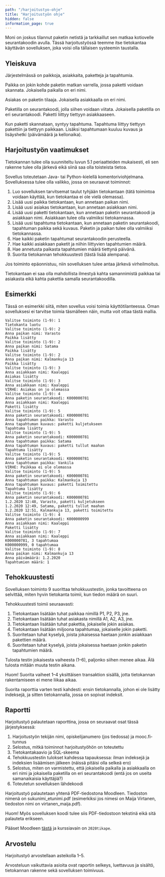 ```yaml
---
path: "/harjoitustyo-ohje"
title: "Harjoitustyön ohje"
hidden: false
information_page: true
---
```


Moni on joskus tilannut paketin netistä ja tarkkaillut sen matkaa
kotiovelle seurantakoodin avulla.
Tässä harjoitustyössä teemme itse tietokantaa käyttävän sovelluksen,
joka voisi olla tällaisen systeemin taustalla.

## Yleiskuva

Järjestelmässä on paikkoja, asiakkaita, paketteja ja tapahtumia.

Paikka on jokin kohde paketin matkan varrella, jossa paketti voidaan skannata.
Jokaisella paikalla on eri nimi.

Asiakas on paketin tilaaja. Jokaisella asiakkaalla on eri nimi.

Paketilla on seurantakoodi, jolla siihen voidaan viitata.
Jokaisella paketilla on eri seurantakoodi.
Paketti liittyy tiettyyn asiakkaaseen.

Kun paketti skannataan, syntyy tapahtuma. Tapahtuma liittyy tiettyyn pakettiin
ja tiettyyn paikkaan. Lisäksi tapahtumaan kuuluu kuvaus ja lisäyshetki
(päivämäärä ja kellonaika).

## Harjoitustyön vaatimukset

Tietokannan tulee olla suunniteltu luvun 5.1 periaatteiden mukaisesti,
eli sen rakenne tulee olla järkevä eikä siinä saa olla toisteista tietoa.

Sovellus toteutetaan Java- tai Python-kielellä komentoriviohjelmana.
Sovelluksessa tulee olla valikko, jossa on seuraavat toiminnot:

1. Luo sovelluksen tarvitsemat taulut tyhjään tietokantaan
   (tätä toimintoa voidaan käyttää, kun tietokantaa ei ole vielä olemassa).
2. Lisää uusi paikka tietokantaan, kun annetaan paikan nimi.
3. Lisää uusi asiakas tietokantaan, kun annetaan asiakkaan nimi.
4. Lisää uusi paketti tietokantaan, kun annetaan paketin seurantakoodi ja
   asiakkaan nimi. Asiakkaan tulee olla valmiiksi tietokannassa.
5. Lisää uusi tapahtuma tietokantaan, kun annetaan paketin seurantakoodi,
   tapahtuman paikka sekä kuvaus. Paketin ja paikan tulee olla valmiiksi tietokannassa.
6. Hae kaikki paketin tapahtumat seurantakoodin perusteella.
7. Hae kaikki asiakkaan paketit ja niihin liittyvien tapahtumien määrä.
8. Hae annetusta paikasta tapahtumien määrä tiettynä päivänä.
9. Suorita tietokannan tehokkuustesti (tästä lisää alempana).

Jos toiminto epäonnistuu, niin sovelluksen tulee antaa järkevä virheilmoitus.

Tietokantaan ei saa olla mahdollista ilmestyä kahta samannimistä
paikkaa tai asiakasta eikä kahta pakettia samalla seurantakoodilla.

## Esimerkki

Tässä on esimerkki siitä, miten sovellus voisi toimia käyttötilanteessa.
Oman sovelluksesi ei tarvitse toimia täsmälleen näin, mutta voit ottaa tästä mallia.

```x
Valitse toiminto (1-9): 1
Tietokanta luotu
Valitse toiminto (1-9): 2
Anna paikan nimi: Varasto
Paikka lisätty
Valitse toiminto (1-9): 2
Anna paikan nimi: Satama
Paikka lisätty
Valitse toiminto (1-9): 2
Anna paikan nimi: Kalmankuja 13
Paikka lisätty
Valitse toiminto (1-9): 3
Anna asiakkaan nimi: Kaaleppi
Asiakas lisätty
Valitse toiminto (1-9): 3
Anna asiakkaan nimi: Kaaleppi
VIRHE: Asiakas on jo olemassa
Valitse toiminto (1-9): 4
Anna paketin seurantakoodi: K000000781
Anna asiakkaan nimi: Kaaleppi
Paketti lisätty
Valitse toiminto (1-9): 5
Anna paketin seurantakoodi: K000000781
Anna tapahtuman paikka: Varasto
Anna tapahtuman kuvaus: paketti kuljetukseen
Tapahtuma lisätty
Valitse toiminto (1-9): 5
Anna paketin seurantakoodi: K000000781
Anna tapahtuman paikka: Satama
Anna tapahtuman kuvaus: paketti tullut maahan
Tapahtuma lisätty
Valitse toiminto (1-9): 5
Anna paketin seurantakoodi: K000000781
Anna tapahtuman paikka: Vankila
VIRHE: Paikkaa ei ole olemassa
Valitse toiminto (1-9): 5
Anna paketin seurantakoodi: K000000781
Anna tapahtuman paikka: Kalmankuja 13
Anna tapahtuman kuvaus: paketti toimitettu
Tapahtuma lisätty
Valitse toiminto (1-9): 6
Anna paketin seurantakoodi: K000000781
1.2.2020 12:48, Varasto, paketti kuljetukseen
1.2.2020 12:49, Satama, paketti tullut maahan
1.2.2020 12:51, Kalmankuja 13, paketti toimitettu
Valitse toiminto (1-9): 4
Anna paketin seurantakoodi: K000000999
Anna asiakkaan nimi: Kaaleppi
Paketti lisätty
Valitse toiminto (1-9): 7
Anna asiakkaan nimi: Kaaleppi
K000000781, 3 tapahtumaa
K000000999, 0 tapahtumaa
Valitse toiminto (1-9): 8
Anna paikan nimi: Kalmankuja 13
Anna päivämäärä: 1.2.2020
Tapahtumien määrä: 1
```

## Tehokkuustesti

Sovelluksen toiminto 9 suorittaa tehokkuustestin,
jonka tavoitteena on selvittää, miten hyvin tietokanta toimii,
kun tiedon määrä on suuri.

Tehokkuustesti toimii seuraavasti:

1. Tietokantaan lisätään tuhat paikkaa nimillä P1, P2, P3, jne.
2. Tietokantaan lisätään tuhat asiakasta nimillä A1, A2, A3, jne.
3. Tietokantaan lisätään tuhat pakettia, jokaiselle jokin asiakas.
4. Tietokantaan lisätään miljoona tapahtumaa, jokaiselle jokin paketti.
5. Suoritetaan tuhat kyselyä, joista jokaisessa haetaan jonkin
   asiakkaan pakettien määrä.
6. Suoritetaan tuhat kyselyä, joista jokaisessa haetaan jonkin
   paketin tapahtumien määrä.

Tulosta testin jokaisesta vaiheesta (1–6), paljonko siihen menee aikaa.
Älä tulosta mitään muuta testin aikana.

Huom! Suorita vaiheet 1–4 yksittäisen transaktion sisällä,
jotta tietokannan rakentamiseen ei mene liikaa aikaa.

Suorita raporttia varten testi kahdesti:
ensin tietokannalla, johon ei ole lisätty indeksejä,
ja sitten tietokannalla, jossa on sopivat indeksit.

## Raportti

Harjoitustyö palautetaan raporttina, jossa on seuraavat osat
tässä järjestyksessä:

1. Harjoitustyön tekijän nimi, opiskelijanumero (jos tiedossa) ja mooc.fi-tunnus
2. Selostus, mitkä toiminnot harjoitustyöhön on toteutettu
3. Tietokantakaavio ja SQL-skeema
4. Tehokkuustestin tulokset kahdessa tapauksessa: ilman indeksejä
   ja indeksien lisäämisen jälkeen (näissä pitäisi olla selkeä ero)
5. Selostus, miten on varmistettu, että jokaisella paikalla ja asiakkaalla on
   eri nimi ja jokaisella paketilla on eri seurantakoodi
   (entä jos on useita samanaikaisia käyttäjiä?)
6. Toteutetun sovelluksen lähdekoodi

Harjoitustyö palautetaan yhtenä PDF-tiedostona Moodleen.
Tiedoston nimenä on sukunimi\_etunimi.pdf (esimerkiksi jos nimesi on Maija Virtanen,
tiedoston nimi on virtanen_maija.pdf).

Huom! Myös sovelluksen koodi tulee siis PDF-tiedostoon tekstinä
eikä sitä palauteta erikseen.

Pääset Moodleen [tästä](https://moodle.helsinki.fi/course/view.php?id=34020)
ja kurssiavain on `2020tikape`.

## Arvostelu

Harjoitustyö arvostellaan asteikolla 1–5.

Arvosteluun vaikuttavia asioita ovat raportin selkeys, luettavuus ja sisältö,
tietokannan rakenne sekä sovelluksen toimivuus.
